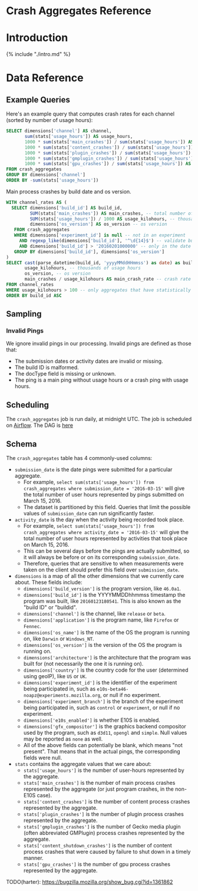# Crash Aggregates Reference

<!-- toc -->

# Introduction

{% include "./intro.md" %}

# Data Reference

## Example Queries

Here's an example query that computes crash rates
for each channel (sorted by number of usage hours):

```sql
SELECT dimensions['channel'] AS channel,
       sum(stats['usage_hours']) AS usage_hours,
       1000 * sum(stats['main_crashes']) / sum(stats['usage_hours']) AS main_crash_rate,
       1000 * sum(stats['content_crashes']) / sum(stats['usage_hours']) AS content_crash_rate,
       1000 * sum(stats['plugin_crashes']) / sum(stats['usage_hours']) AS plugin_crash_rate,
       1000 * sum(stats['gmplugin_crashes']) / sum(stats['usage_hours']) AS gmplugin_crash_rate,
       1000 * sum(stats['gpu_crashes']) / sum(stats['usage_hours']) AS gpu_crash_rate
FROM crash_aggregates
GROUP BY dimensions['channel']
ORDER BY -sum(stats['usage_hours'])
```

Main process crashes by build date and os version.

```sql
WITH channel_rates AS (
  SELECT dimensions['build_id'] AS build_id,
         SUM(stats['main_crashes']) AS main_crashes, -- total number of crashes
         SUM(stats['usage_hours']) / 1000 AS usage_kilohours, -- thousand hours of usage
         dimensions['os_version'] AS os_version -- os version
   FROM crash_aggregates
   WHERE dimensions['experiment_id'] is null -- not in an experiment
     AND regexp_like(dimensions['build_id'], '^\d{14}$') -- validate build IDs
     AND dimensions['build_id'] > '20160201000000' -- only in the date range that we care about
   GROUP BY dimensions['build_id'], dimensions['os_version']
)
SELECT cast(parse_datetime(build_id, 'yyyyMMddHHmmss') as date) as build_id, -- program build date
       usage_kilohours, -- thousands of usage hours
       os_version, -- os version
       main_crashes / usage_kilohours AS main_crash_rate -- crash rate being defined as crashes per thousand usage hours
FROM channel_rates
WHERE usage_kilohours > 100 -- only aggregates that have statistically significant usage hours
ORDER BY build_id ASC
```

## Sampling

### Invalid Pings

We ignore invalid pings in our processing. Invalid pings are defined as those that:

* The submission dates or activity dates are invalid or missing.
* The build ID is malformed.
* The docType field is missing or unknown.
* The ping is a main ping without usage hours or a crash ping with usage hours.


## Scheduling

The `crash_aggregates` job is run daily, at midnight UTC.
The job is scheduled on [Airflow](https://github.com/mozilla/telemetry-airflow).
The DAG is [here](https://github.com/mozilla/telemetry-airflow/blob/master/dags/crash_aggregates.py)

## Schema

The `crash_aggregates` table has 4 commonly-used columns:

* `submission_date` is the date pings were submitted for a particular aggregate.
    * For example, `select sum(stats['usage_hours']) from crash_aggregates where submission_date = '2016-03-15'` will give the total number of user hours represented by pings submitted on March 15, 2016.
    * The dataset is partitioned by this field. Queries that limit the possible values of `submission_date` can run significantly faster.
* `activity_date` is the day when the activity being recorded took place.
    * For example, `select sum(stats['usage_hours']) from crash_aggregates where activity_date = '2016-03-15'` will give the total number of user hours represented by activities that took place on March 15, 2016.
    * This can be several days before the pings are actually submitted, so it will always be before or on its corresponding `submission_date`.
    * Therefore, queries that are sensitive to when measurements were taken on the client should prefer this field over `submission_date`.
* `dimensions` is a map of all the other dimensions that we currently care about. These fields include:
    * `dimensions['build_version']` is the program version, like `46.0a1`.
    * `dimensions['build_id']` is the YYYYMMDDhhmmss timestamp the program was built, like `20160123180541`. This is also known as the "build ID" or "buildid".
    * `dimensions['channel']` is the channel, like `release` or `beta`.
    * `dimensions['application']` is the program name, like `Firefox` or `Fennec`.
    * `dimensions['os_name']` is the name of the OS the program is running on, like `Darwin` or `Windows_NT`.
    * `dimensions['os_version']` is the version of the OS the program is running on.
    * `dimensions['architecture']` is the architecture that the program was built for (not necessarily the one it is running on).
    * `dimensions['country']` is the country code for the user (determined using geoIP), like `US` or `UK`.
    * `dimensions['experiment_id']` is the identifier of the experiment being participated in, such as `e10s-beta46-noapz@experiments.mozilla.org`, or null if no experiment.
    * `dimensions['experiment_branch']` is the branch of the experiment being participated in, such as `control` or `experiment`, or null if no experiment.
    * `dimensions['e10s_enabled']` is whether E10S is enabled.
    * `dimensions['gfx_compositor']` is the graphics backend compositor used by the program, such as `d3d11`, `opengl` and `simple`. Null values may be reported as `none` as well.
    * All of the above fields can potentially be blank, which means "not present". That means that in the actual pings, the corresponding fields were null.
* `stats` contains the aggregate values that we care about:
    * `stats['usage_hours']` is the number of user-hours represented by the aggregate.
    * `stats['main_crashes']` is the number of main process crashes represented by the aggregate (or just program crashes, in the non-E10S case).
    * `stats['content_crashes']` is the number of content process crashes represented by the aggregate.
    * `stats['plugin_crashes']` is the number of plugin process crashes represented by the aggregate.
    * `stats['gmplugin_crashes']` is the number of Gecko media plugin (often abbreviated GMPlugin) process crashes represented by the aggregate.
    * `stats['content_shutdown_crashes']` is the number of content process crashes that were caused by failure to shut down in a timely manner.
    * `stats['gpu_crashes']` is the number of gpu process crashes represented by the aggregate.

TODO(harter): https://bugzilla.mozilla.org/show_bug.cgi?id=1361862

